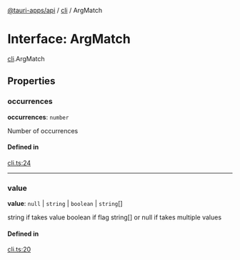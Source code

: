 [@tauri-apps/api](../README.md) / [cli](../modules/cli.md) / ArgMatch

# Interface: ArgMatch

[cli](../modules/cli.md).ArgMatch

## Properties

### occurrences

 **occurrences**: `number`

Number of occurrences

#### Defined in

[cli.ts:24](https://github.com/tauri-apps/tauri/blob/b1d5342/tooling/api/src/cli.ts#L24)

___

### value

 **value**: ``null`` \| `string` \| `boolean` \| `string`[]

string if takes value
boolean if flag
string[] or null if takes multiple values

#### Defined in

[cli.ts:20](https://github.com/tauri-apps/tauri/blob/b1d5342/tooling/api/src/cli.ts#L20)
